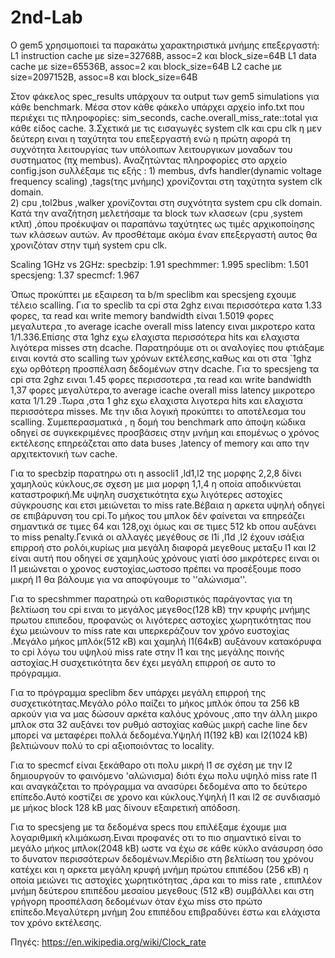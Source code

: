 # 2nd-Lab

Ο gem5 χρησιμοποιεί τα παρακάτω χαρακτηριστικά μνήμης επεξεργαστή:
L1 instruction cache με size=32768B, assoc=2 και block_size=64B
L1 data cache με size=65536B, assoc=2 και block_size=64B
L2 cache με size=2097152B, assoc=8 και block_size=64B

Στον φάκελος spec_results υπάρχουν τα output των gem5 simulations για κάθε benchmark. Μέσα στον κάθε φάκελο υπάρχει αρχείο info.txt που περιέχει τις πληροφορίες: sim_seconds, cache.overall_miss_rate::total για κάθε είδος cache.
3.Σχετικά με τις εισαγωγές system clk και  cpu clk  η μεν δεύτερη ειναι η ταχύτητα του  επεξεργαστή ενώ η πρώτη αφορά τη
συχνότητα λειτουργίας των υπόλoιπων λειτουργικων μοναδων του συστηματος (πχ membus).
Αναζητώντας πληροφορίες στο αρχείο config.json συλλέξαμε τις εξής : 1) membus, dvfs handler(dynamic voltage frequency scaling)
,tags(της μνήμης) χρονίζονται στη ταχύτητα system clk domain.  
2) cpu ,tol2bus ,walker  χρονίζονται στη συχνότητα system cpu clk domain.
Κατά την αναζήτηση μελετήσαμε τα block των κλασεων (cpu ,system κτλπ) ,όπου προέκυψαν οι παραπάνω ταχύτητες ως τιμές
αρχικοποίησης των κλάσεων αυτών.
Αν προσθέταμε ακόμα έναν επεξεργαστή αυτος θα χρονιζόταν στην τιμή system cpu clk.

Scaling 1GHz vs 2GHz:
specbzip: 1.91
spechmmer: 1.995
speclibm: 1.501
specsjeng: 1.37
specmcf: 1.967

Όπως προκύπτει  με εξαιρεση τα b/m speclibm και specsjeng  εχουμε τέλειο scalling.
Για το speclib  τα cpi στα 2ghz ειναι περισσότερα κατα 1.33 φορες, τα read και write memory bandwidth είναι 1.5019 φορες
μεγαλυτερα ,το average icache overall miss latency ειναι μικροτερο κατα 1/1.336.Επίσης στα 1ghz εχω ελαχιστα περισσότερα hits
και ελαχιστα λιγότερα misses στη dcache.
Παρατηρόυμε οτι οι αναλογίες που φτιάξαμε ειναι κοντά στο scalling των χρόνων εκτέλεσης,καθως και οτι στα `1ghz εχω ορθότερη
προσπέλαση δεδομένων στην dcache.
Για το specsjeng   τα cpi στα 2ghz  ειναι 1.45 φορες περισσοτερα ,τα read και write bandwidth  1,37 φορες μεγαλύτερα,το average
icache overall miss latency μικροτερο κατα 1/1.29 .Τωρα ,στα 1 ghz  εχω ελαχιστα λιγοτερα hits και ελαχιστα περισσότερα misses.
Με την ιδια λογική  προκύπτει το αποτέλεσμα του scalling.
Συμεπερασματικά , η  δομή του benchmark απο άποψη κώδικα οδηγεί σε συγκεκριμένες προσβάσεις στην μνήμη και επομένως ο χρόνος
εκτέλεσης επηρεάζεται απο data buses ,latency of memory και απο την αρχιτεκτονική  των cache.

Για το specbzip παρατηρω οτι η  assocli1 ,ld1,l2 της μορφης 2,2,8  δίνει χαμηλούς κύκλους,σε σχεση με μια μορφη 1,1,4 η οποία αποδικνύεται καταστροφική.Με υψηλη συσχετικότητα εχω λιγότερες αστοχίες σύγκρουσης και ετσι μειώνεται το miss rate.Βέβαια η αρκετα υψηλή οδηγεί σε επιβάρυνση του cpi.Το μήκος του μπλοκ δέν φαίνεται να επηρεάζει σημαντικά σε τιμες 64 και 128,οχι όμως και σε τιμες 512 kb οπου αυξάνει το miss penalty.Γενικά οι αλλαγές μεγέθους σε l1i ,l1d ,l2 έχουν ισάξια επιρροή στο ρολόι,κυρίως μια μεγάλη διαφορά μεγεθους  μεταξυ l1 και l2 είναι αυτή που οδηγεί σε χαμηλούς χρόνους γιατί όσο μικρότερες ειναι οι l1  μειώνεται ο χρονος ευστοχίας,ωστοσο πρέπει να προσέξουμε ποσο μικρή  l1 θα βάλουμε για να αποφύγουμε το ''αλώνισμα''.

Για το specshmmer παρατηρώ οτι καθοριστικός παράγοντας για τη βελτίωση του cpi  ειναι το  μεγάλος μεγεθος(128 kB) την κρυφής μνήμης πρωτου επιπεδου, προφανώς οι λιγότερες αστοχίες χωρητικότητας που έχω μειώνουν το miss rate και υπερκεράζουν τον χρόνο ευστοχίας   .Μεγάλο μήκος μπλόκ(512 κΒ) και χαμηλή l1(64κΒ) αυξάνουν κατακόρυφα το cpi λόγω του υψηλού miss rate στην l1  και της μεγάλης ποινής αστοχίας.Η συσχετικότητα δεν έχει μεγάλη επιρροή σε αυτο το πρόγραμμα.

Για το πρόγραμμα speclibm δεν υπάρχει μεγάλη επιρροή της συσχετικότητας.Μεγάλο ρόλο παίζει το μήκος μπλόκ όπου τα 256 kB αρκούν για να μας δώσουν αρκέτα καλόυς χρόνους ,απο την άλλη μικρο μπλοκ στα 32 αυξάνει τον ρυθμό αστοχίας καθώς μικρή cache line δεν  μπορεί να μεταφέρει πολλά δεδομένα.Υψηλή l1(192 kB) και l2(1024 kB) βελτιώνουν πολύ το cpi αξιοποιόντας το locality.

Για το specmcf  είναι ξεκάθαρο οτι πολυ μικρή  l1 σε σχέση με την l2 δημιουργούν το φαινόμενο 'αλώνισμα) διότι έχω πολυ υψηλό miss rate l1 και αναγκάζεται το πρόγραμμα να ανασύρει δεδομένα απο το δεύτερο επίπεδο.Αυτό κοστίζει σε χρονο και κύκλους.Υψηλή l1 και l2 σε συνδιασμό με μήκος block 128 kB μας δίνουν εξαιρετική απόδοση.

Για το specsjeng με τα δεδομένα specs που επιλέξαμε έχουμε μια λογαριθμική κλιμάκωση.Ειναι προφανές οτι το πιο σημαντικό είναι το μεγάλο μήκος μπλοκ(2048 kB) ωστε να έχω σε κάθε κύκλο ανάσυρση όσο  το δυνατον περισσότερων δεδομένων.Μερίδιο στη βελτίωση του χρόνου κατέχει και η αρκετα μεγάλη κρυφή μνήμη πρώτου επιπέδου (256  κΒ) η οποία μειώνει τις αστοχίες χωρητικότητας ,άρα και το  miss rate ,  επιπλέον μνήμη δεύτερου επιπέδου μεσαίου μεγεθους (512 κΒ) συμβάλλει και στη γρήγορη προσπέλαση δεδομένων όταν  έχω miss στο πρώτο επίπεδο.Μεγαλύτερη μνήμη 2ου επιπέδου επιβραδύνει έστω και ελάχιστα τον χρόνο εκτέλεσης.

Πηγές:
https://en.wikipedia.org/wiki/Clock_rate
